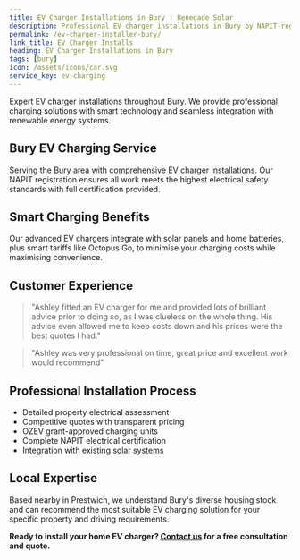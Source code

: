 ```yaml
---
title: EV Charger Installations in Bury | Renegade Solar
description: Professional EV charger installations in Bury by NAPIT-registered electrician. Smart charging solutions with competitive pricing.
permalink: /ev-charger-installer-bury/
link_title: EV Charger Installs
heading: EV Charger Installations in Bury
tags: [bury]
icon: /assets/icons/car.svg
service_key: ev-charging
---
```


Expert EV charger installations throughout Bury. We provide professional charging solutions with smart technology and seamless integration with renewable energy systems.

## Bury EV Charging Service

Serving the Bury area with comprehensive EV charger installations. Our NAPIT registration ensures all work meets the highest electrical safety standards with full certification provided.

## Smart Charging Benefits

Our advanced EV chargers integrate with solar panels and home batteries, plus smart tariffs like Octopus Go, to minimise your charging costs while maximising convenience.

## Customer Experience

> "Ashley fitted an EV charger for me and provided lots of brilliant advice prior to doing so, as I was clueless on the whole thing. His advice even allowed me to keep costs down and his prices were the best quotes I had."

> "Ashley was very professional on time, great price and excellent work would recommend"

## Professional Installation Process

- Detailed property electrical assessment
- Competitive quotes with transparent pricing
- OZEV grant-approved charging units
- Complete NAPIT electrical certification
- Integration with existing solar systems

## Local Expertise

Based nearby in Prestwich, we understand Bury's diverse housing stock and can recommend the most suitable EV charging solution for your specific property and driving requirements.

**Ready to install your home EV charger? [Contact us](/contact/) for a free consultation and quote.**
